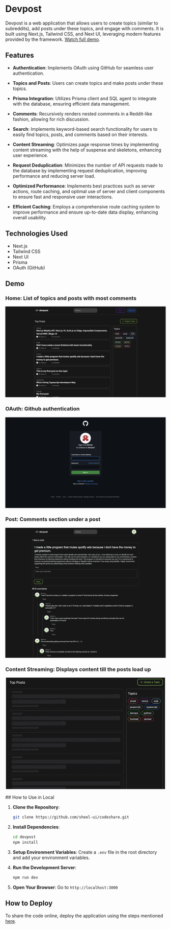 # Devpost

Devpost is a web application that allows users to create topics (similar to subreddits), add posts under these topics, and engage with comments. It is built using Next.js, Tailwind CSS, and Next UI, leveraging modern features provided by the framework. [Watch full demo](https://www.youtube.com/watch?v=h-0dnewHmZE).

## Features

- **Authentication**: Implements OAuth using GitHub for seamless user authentication.

- **Topics and Posts**: Users can create topics and make posts under these topics.

- **Prisma Integration**: Utilizes Prisma client and SQL agent to integrate with the database, ensuring efficient data management.

- **Comments**: Recursively renders nested comments in a Reddit-like fashion, allowing for rich discussion.

- **Search**: Implements keyword-based search functionality for users to easily find topics, posts, and comments based on their interests.

- **Content Streaming**: Optimizes page response times by implementing content streaming with the help of suspense and skeletons, enhancing user experience.

- **Request Deduplication**: Minimizes the number of API requests made to the database by implementing request deduplication, improving performance and reducing server load.

- **Optimized Performance**: Implements best practices such as server actions, route caching, and optimal use of server and client components to ensure fast and responsive user interactions.

- **Efficient Caching**: Employs a comprehensive route caching system to improve performance and ensure up-to-date data display, enhancing overall usability.

## Technologies Used
- Next.js
- Tailwind CSS
- Next UI
- Prisma
- OAuth (GitHub)

## Demo

### Home: List of topics and posts with most comments

<p align="center">
  <img src="./public/home.png">
</p>

### OAuth: Github authentication

<p align="center">
  <img src="./public/oauth.png">
</p>

### Post: Comments section under a post

<p align="center">
  <img src="./public/post.png">
</p>

### Content Streaming: Displays content till the posts load up

<p align="center">
  <img src="./public/content-streaming.gif" width="500px">
</p>
## How to Use in Local

1. **Clone the Repository**:
    ```bash
    git clone https://github.com/sheel-ui/codeshare.git
    ```
    
2. **Install Dependencies**:
    ```bash
    cd devpost
    npm install
    ```

3. **Setup Environment Variables**:
    Create a `.env` file in the root directory and add your environment variables.

4. **Run the Development Server**:
    ```bash
    npm run dev
    ```

5. **Open Your Browser**:
    Go to `http://localhost:3000`



## How to Deploy

To share the code online, deploy the application using the steps mentioned [here](https://vercel.com/new).